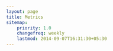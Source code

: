 ```yaml
---
layout: page
title: Metrics
sitemap:
    priority: 1.0
    changefreq: weekly
    lastmod: 2014-09-07T16:31:30+05:30
---
```


<script src="https://ajax.googleapis.com/ajax/libs/jquery/1.8.2/jquery.min.js"></script>
<script src="https://code.highcharts.com/highcharts.js"></script>
<script src="https://code.highcharts.com/modules/exporting.js"></script>

<div id="hoursWorkDelivered" style="min-width: 310px; height: 400px; margin: 0 auto">
</div>
<div id="hoursLogged" style="min-width: 310px; height: 400px; margin: 0 auto">
</div>
<div id="averageEstimationDeviation" style="min-width: 310px; height: 400px; margin: 0 auto">
</div>
<div id="amountOfEmailCorrespondence" style="min-width: 310px; height: 400px; margin: 0 auto">
</div>

<script type="text/javascript">
    $('#hoursWorkDelivered').highcharts({
        title: {
            text: 'Estimated Hours of Work Delivered',
            x: -20 //center
        },
        xAxis: {
            categories: ['Iteration 1'] //TODO: Update this
        },
        yAxis: {
            title: {
                text: 'Hours Delivered'
            },
            plotLines: [{
                value: 0,
                width: 1,
                color: '#808080'
            }]
        },
        tooltip: {
            valueSuffix: ''
        },
        legend: {
            layout: 'vertical',
            align: 'right',
            verticalAlign: 'middle',
            borderWidth: 0
        },
        series: [{
            name: 'Hours Delivered',
            data: [31] //TODO: Update this
        }]
    });
</script>

<script type="text/javascript">
    $('#hoursLogged').highcharts({
        title: {
            text: 'Hours Logged',
            x: -20 //center
        },
        xAxis: {
            categories: ['Iteration 1'] //TODO: Update this
        },
        yAxis: {
            title: {
                text: 'Hours Logged'
            },
            plotLines: [{
                value: 0,
                width: 1,
                color: '#808080'
            }]
        },
        tooltip: {
            valueSuffix: ''
        },
        legend: {
            layout: 'vertical',
            align: 'right',
            verticalAlign: 'middle',
            borderWidth: 0
        },
        series: [{
            name: 'Hours Logged',
            data: [121.5] //TODO: Update this
        }]
    });
</script>

<script type="text/javascript">
    $('#averageEstimationDeviation').highcharts({
        title: {
            text: 'Average Estimation Deviation (%)',
            x: -20 //center
        },
        xAxis: {
            categories: ['Iteration 1'] //TODO: Update this
        },
        yAxis: {
            title: {
                text: 'Estimation Deviation (%)'
            },
            plotLines: [{
                value: 0,
                width: 1,
                color: '#808080'
            }]
        },
        tooltip: {
            valueSuffix: ''
        },
        legend: {
            layout: 'vertical',
            align: 'right',
            verticalAlign: 'middle',
            borderWidth: 0
        },
        series: [{
            name: 'Estimation Deviation (%)',
            data: [162.4] //TODO: Update this
        }]
    });
</script>

<script type="text/javascript">
    $('#amountOfEmailCorrespondence').highcharts({
        title: {
            text: 'Amount of Email Correspondence (in # of email threads)',
            x: -20 //center
        },
        xAxis: {
            categories: ['Iteration 1'] //TODO: Update this
        },
        yAxis: {
            title: {
                text: 'Email Threads'
            },
            plotLines: [{
                value: 0,
                width: 1,
                color: '#808080'
            }]
        },
        tooltip: {
            valueSuffix: ''
        },
        legend: {
            layout: 'vertical',
            align: 'right',
            verticalAlign: 'middle',
            borderWidth: 0
        },
        series: [{
            name: 'Email Threads',
            data: [10] //TODO: Update this
        }]
    });
</script>